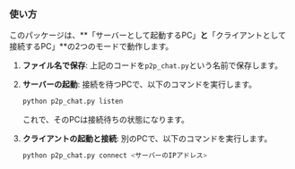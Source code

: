 ### 使い方

このパッケージは、**「サーバーとして起動するPC」**と**「クライアントとして接続するPC」**の2つのモードで動作します。

1.  **ファイル名で保存**: 上記のコードを`p2p_chat.py`という名前で保存します。

2.  **サーバーの起動**: 接続を待つPCで、以下のコマンドを実行します。
    ```bash
    python p2p_chat.py listen
    ```
    これで、そのPCは接続待ちの状態になります。

3.  **クライアントの起動と接続**: 別のPCで、以下のコマンドを実行します。
    ```bash
    python p2p_chat.py connect <サーバーのIPアドレス>
    

